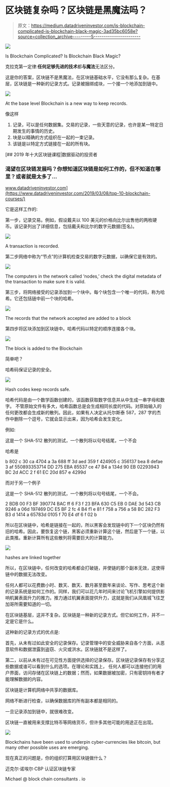 # 区块链复杂吗？区块链是黑魔法吗？

> 原文：<https://medium.datadriveninvestor.com/is-blockchain-complicated-is-blockchain-black-magic-3ad35bc6058e?source=collection_archive---------5----------------------->

![](img/bfacbd66bdaa3c2053169d7a7496b95c.png)

Is Blockchain Complicated? Is Blockchain Black Magic?

克拉克第一定律:**任何足够先进的技术**都**与魔法**无法区分。

这是你的答案，区块链不是黑魔法，在区块链基础水平，它没有那么复杂。在基层，区块链是一种新的记录方式。记录被捆绑成块，一个接一个地添加到链中。

![](img/9f4ca0882ca25685f65c359a4b495175.png)

At the base level Blockchain is a new way to keep records.

像这样

1.  记录，可以是任何数据集。交易的记录，一些天意的记录，也许是某一特定日期发生的事情的历史。
2.  块是以精确的方式组织在一起的一束记录。
3.  该链是以特定方式链接在一起的所有块。

[](https://www.datadriveninvestor.com/2019/03/08/top-10-blockchain-courses/) [## 2019 年十大区块链课程|数据驱动的投资者

### 渴望在区块链发展吗？你想知道区块链是如何工作的，但不知道在哪里？或者就是太多了…

www.datadriveninvestor.com](https://www.datadriveninvestor.com/2019/03/08/top-10-blockchain-courses/) 

它是这样工作的:

第一步，记录交易。例如，假设戴夫以 100 美元的价格向比尔出售他的两枚硬币。该记录列出了详细信息，包括戴夫和比尔的数字元数据(签名)。

![](img/0def217586e98308e13f567e5135a9fe.png)

A transaction is recorded.

第二步网络中称为“节点”的计算机检查交易的数字元数据，以确保它是有效的。

![](img/01f9654e386d24027d5cbe6d2ad51ddb.png)

The computers in the network called ‘nodes,’ check the digital metadata of the transaction to make sure it is valid.

第三步，将网络接受的记录添加到一个块中。每个块包含一个唯一的代码，称为哈希。它还包括链中前一个块的哈希。

![](img/b0637a0bb31c54400b18d05dcfdd32c2.png)

The records that the network accepted are added to a block

第四步将区块添加到区块链中。哈希代码以特定的顺序连接各个块。

![](img/fe88b5f402acddae25abde5f8382f6e8.png)

The block is added to the Blockchain

简单吧？

哈希码保证记录的安全。

![](img/a3dffed47fa811227f0a320a43baed60.png)

Hash codes keep records safe.

哈希代码是由一个数学函数创建的，该函数获取数字信息并从中生成一串字母和数字。
不管原始文件有多大，哈希函数总是会生成相同长度的代码。对原始输入的任何更改都会生成新的散列。因此，如果有人决定从托尔斯泰 587，287 字的杰作中删除一个逗号，它就会显示出来，因为哈希会发生变化。

例如:

这是一个 SHA-512 散列的测试，一个散列将以句号结尾，一个不会

哈希是

b 802 c 30 ca 4704 a 3a 688 ff 3d aed 359 f 424905 c 356137 bea 8 defae 3 af 550893353714 DD 275 EBA 85537 ce 47 B4 a 134d 90 EB 02293943 BC 2d ACC 2 f 61 EC 20d 857 e 4299d

而对于另一个例子

这是一个 SHA-512 散列的测试，一个散列将以句号结尾，一个不会。

2 BDB 00 F3 BF 390774 BAC ff 6 F3 f 23 BFA 630 C5 EB 0 DAE 3d 543 CB 9246 a 06d 197469 DC E5 BF 2 fc 4 B4 f1 e 81 f 758 a 756 a 58 BC 282 F3 B3 d 1414 a 65783d 0105 f 70 E4 df 6 f 02 b

所以在区块链中，哈希是链接在一起的，所以黑客会发现链中的下一个区块仍然有旧的哈希。因此，要恢复这个链，黑客必须重新计算这个链，然后是下一个链，以此类推。重新计算所有这些散列将需要巨大的计算能力。

![](img/2129caaef40c593c6eeb6d90a91d6fad.png)

hashes are linked together

所以，在区块链中，任何改变的哈希都会打破链，并使链的那个副本无效，这使得链中的数据无法改变。

任何人都可以花费数小时、数天、数天、数月甚至数年来谈论、写作、思考这个新的记录系统是如何工作的。同样，我们可以花几年时间来讨论飞机引擎如何提供影响机翼表面升力的推力。推力通过机翼表面提供升力，这就是我们从凤凰城飞往芝加哥所需要知道的一切。

在区块链基层，这并不复杂。区块链是一种新的记录方式。但它如何工作，并不一定是它是什么。

这种新的记录方式的优点是:

首先，从未有过如此安全的记录保存。记录管理中的安全威胁来自各个方面，从恶意软件和数据泄露到盗窃、火灾或洪水。区块链就不是这样了。

第二，以前从未有过在可见性方面提供选择的记录保存。区块链记录保存有分享这些数据或谁可以看到什么的选项。在理论和实践上，
任何人都可以连接他们的用户界面，访问存储在区块链上的数据；然而，如果数据被加密，只有密钥持有者才能理解数据的内容。

区块链是计算机网络中共享的数据库。

网络不断进行检查，以确保数据库的所有副本都是相同的。

一旦记录添加到链中，就很难改变。

区块链一直被用来支撑比特币等网络货币，但许多其他可能的用途正在出现。

![](img/2c24dc910b774e53c539d1a8f3686df1.png)

Blockchains have been used to underpin cyber-currencies like bitcoin, but many other possible uses are emerging.

现在真正的问题是，你的组织打算用区块链做什么？

迈克尔·诺埃尔·CBP 认证区块链专家

Michael @ block chain consultants . io